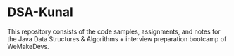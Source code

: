 # DSA-Kunal
This repository consists of the code samples, assignments, and notes for the Java Data Structures &amp; Algorithms + interview preparation bootcamp of WeMakeDevs.
